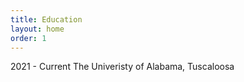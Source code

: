 ```yaml
---
title: Education
layout: home
order: 1
---
```



2021 - Current
The Univeristy of Alabama, Tuscaloosa
